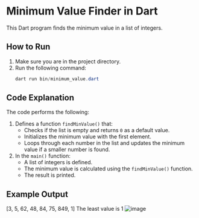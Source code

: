 # Minimum Value Finder in Dart

This Dart program finds the minimum value in a list of integers.

## How to Run
1. Make sure you are in the project directory.
2. Run the following command:
    ```powershell
    dart run bin/minimum_value.dart
    ```

## Code Explanation
The code performs the following:
1. Defines a function `findMinValue()` that:
   - Checks if the list is empty and returns `0` as a default value.
   - Initializes the minimum value with the first element.
   - Loops through each number in the list and updates the minimum value if a smaller number is found.
2. In the `main()` function:
   - A list of integers is defined.
   - The minimum value is calculated using the `findMinValue()` function.
   - The result is printed.

## Example Output
[3, 5, 62, 48, 84, 75, 849, 1]
The least value is 1
![image](https://github.com/user-attachments/assets/538c68a1-b9f4-433e-b161-f3e9e647884f)
